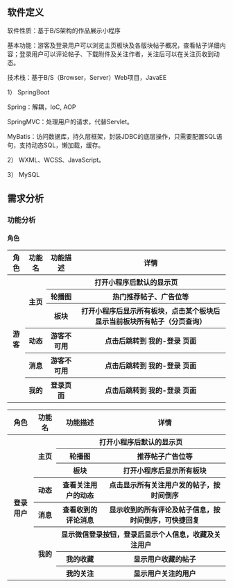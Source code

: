 ## 软件定义

软件性质：基于B/S架构的作品展示小程序

基本功能：游客及登录用户可以浏览主页板块及各版块帖子概况，查看帖子详细内容；登录用户可以评论帖子、下载附件及关注作者，关注后可以在关注页收到动态。

技术栈：基于B/S（Browser，Server）Web项目，JavaEE

1） SpringBoot

Spring：解耦，IoC, AOP

SpringMVC：处理用户的请求，代替Servlet。

MyBatis：访问数据库，持久层框架，封装JDBC的底层操作，只需要配置SQL语句，支持动态SQL，懒加载，缓存。

2） WXML、WCSS、JavaScript。

3） MySQL

## 需求分析

### 功能分析

#### 角色

<table>
  <tr>
    <th>角色</th>
    <th>功能名</th>
    <th>功能描述</th>
    <th>详情</th>
  </tr>
  <tr>
    <th rowspan="6">游客</th>
    <th rowspan="3">主页</th>
    <th colspan="2">打开小程序后默认的显示页</th>
  </tr>
  <tr>
    <th>轮播图</th>
    <th>热门推荐帖子、广告位等</th>
  </tr>
  <tr>
    <th>板块</th>
    <th>打开小程序后显示所有板块，点击某个板块后显示当前板块所有帖子（分页查询）</th>
  </tr>
  <tr>
    <th>动态</th>
    <th>游客不可用</th>
    <th>点击后跳转到 我的-登录 页面</th>
  </tr>
  <tr>
    <th>消息</th>
    <th>游客不可用</th>
    <th>点击后跳转到 我的-登录 页面</th>
  </tr>
  <tr>
    <th>我的</th>
    <th>登录页面</th>
    <th>点击后跳转到 我的-登录 页面</th>
  </tr>


<table>
  <tr>
    <th>角色</th>
    <th>功能名</th>
    <th>功能描述</th>
    <th>详情</th>
  </tr>
  <tr>
    <th rowspan="8">登录用户</th>
    <th rowspan="3">主页</th>
    <th colspan="2">打开小程序后默认的显示页</th>
  </tr>
  <tr>
    <th>轮播图</th>
    <th>推荐帖子广告位等</th>
  </tr>
  <tr>
    <th>板块</th>
    <th>打开小程序后显示所有板块</th>
  </tr>
  <tr>
    <th>动态</th>
    <th>查看关注用户的动态</th>
    <th>点击显示所有关注用户发的帖子，按时间倒序</th>
  </tr>
  <tr>
    <th>消息</th>
    <th>查看收到的评论消息</th>
    <th>显示收到的所有评论及帖子信息，按时间倒序，可快捷回复</th>
  </tr>
  <tr>
    <th rowspan="3">我的</th>
    <th colspan="2">显示微信登录按钮，登录后显示个人信息，收藏及关注用户</th>
  </tr>
  <tr>
    <th>我的收藏</th>
    <th>显示用户收藏的帖子</th>
  </tr>
  <tr>
    <th>我的关注</th>
    <th>显示用户关注的用户</th>
  </tr>
